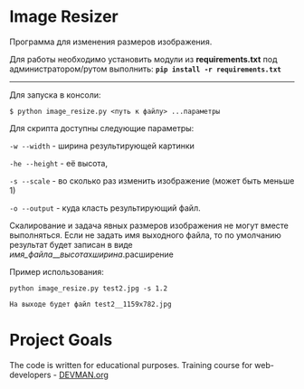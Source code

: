 # Image Resizer

Программа для изменения размеров изображения.

Для работы необходимо установить модули из **requirements.txt**
под администратором/рутом выполнить: **`pip install -r requirements.txt`** 
***

Для запуска в консоли:

`$ python image_resize.py <путь к файлу> ...параметры`
 
 Для скрипта доступны следующие параметры:
 
`-w --width` - ширина результирующей картинки

`-he --height` - её высота, 

`-s --scale` - во сколько раз изменить изображение (может быть меньше 1)

`-o --output` - куда класть результирующий файл.

Скалирование и задача явных размеров изображения не могут вместе выполняться.
Если не задать имя выходного файла, то по умолчанию результат будет записан в виде *имя_файла*__*высота*x*ширина*.расширение



Пример использования:
```
python image_resize.py test2.jpg -s 1.2

На выходе будет файл test2__1159x782.jpg

```

# Project Goals

The code is written for educational purposes. Training course for web-developers - [DEVMAN.org](https://devman.org)
